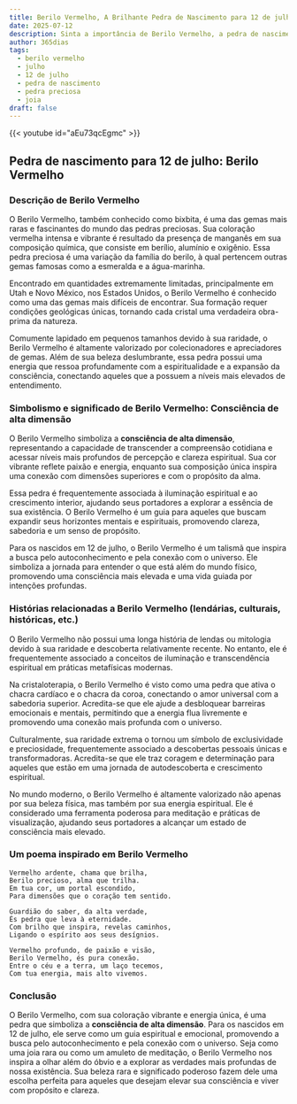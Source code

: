 ```yaml
---
title: Berilo Vermelho, A Brilhante Pedra de Nascimento para 12 de julho
date: 2025-07-12
description: Sinta a importância de Berilo Vermelho, a pedra de nascimento de 12 de julho que simboliza Consciência de alta dimensão. Deixe que sua beleza e significado iluminem seu dia.
author: 365dias
tags:
  - berilo vermelho
  - julho
  - 12 de julho
  - pedra de nascimento
  - pedra preciosa
  - joia
draft: false
---
```


{{< youtube id="aEu73qcEgmc" >}}

## Pedra de nascimento para 12 de julho: Berilo Vermelho

### Descrição de Berilo Vermelho

O Berilo Vermelho, também conhecido como bixbita, é uma das gemas mais raras e fascinantes do mundo das pedras preciosas. Sua coloração vermelha intensa e vibrante é resultado da presença de manganês em sua composição química, que consiste em berílio, alumínio e oxigênio. Essa pedra preciosa é uma variação da família do berilo, à qual pertencem outras gemas famosas como a esmeralda e a água-marinha.

Encontrado em quantidades extremamente limitadas, principalmente em Utah e Novo México, nos Estados Unidos, o Berilo Vermelho é conhecido como uma das gemas mais difíceis de encontrar. Sua formação requer condições geológicas únicas, tornando cada cristal uma verdadeira obra-prima da natureza.

Comumente lapidado em pequenos tamanhos devido à sua raridade, o Berilo Vermelho é altamente valorizado por colecionadores e apreciadores de gemas. Além de sua beleza deslumbrante, essa pedra possui uma energia que ressoa profundamente com a espiritualidade e a expansão da consciência, conectando aqueles que a possuem a níveis mais elevados de entendimento.

### Simbolismo e significado de Berilo Vermelho: Consciência de alta dimensão

O Berilo Vermelho simboliza a **consciência de alta dimensão**, representando a capacidade de transcender a compreensão cotidiana e acessar níveis mais profundos de percepção e clareza espiritual. Sua cor vibrante reflete paixão e energia, enquanto sua composição única inspira uma conexão com dimensões superiores e com o propósito da alma.

Essa pedra é frequentemente associada à iluminação espiritual e ao crescimento interior, ajudando seus portadores a explorar a essência de sua existência. O Berilo Vermelho é um guia para aqueles que buscam expandir seus horizontes mentais e espirituais, promovendo clareza, sabedoria e um senso de propósito.

Para os nascidos em 12 de julho, o Berilo Vermelho é um talismã que inspira a busca pelo autoconhecimento e pela conexão com o universo. Ele simboliza a jornada para entender o que está além do mundo físico, promovendo uma consciência mais elevada e uma vida guiada por intenções profundas.

### Histórias relacionadas a Berilo Vermelho (lendárias, culturais, históricas, etc.)

O Berilo Vermelho não possui uma longa história de lendas ou mitologia devido à sua raridade e descoberta relativamente recente. No entanto, ele é frequentemente associado a conceitos de iluminação e transcendência espiritual em práticas metafísicas modernas.

Na cristaloterapia, o Berilo Vermelho é visto como uma pedra que ativa o chacra cardíaco e o chacra da coroa, conectando o amor universal com a sabedoria superior. Acredita-se que ele ajude a desbloquear barreiras emocionais e mentais, permitindo que a energia flua livremente e promovendo uma conexão mais profunda com o universo.

Culturalmente, sua raridade extrema o tornou um símbolo de exclusividade e preciosidade, frequentemente associado a descobertas pessoais únicas e transformadoras. Acredita-se que ele traz coragem e determinação para aqueles que estão em uma jornada de autodescoberta e crescimento espiritual.

No mundo moderno, o Berilo Vermelho é altamente valorizado não apenas por sua beleza física, mas também por sua energia espiritual. Ele é considerado uma ferramenta poderosa para meditação e práticas de visualização, ajudando seus portadores a alcançar um estado de consciência mais elevado.

### Um poema inspirado em Berilo Vermelho

```
Vermelho ardente, chama que brilha,  
Berilo precioso, alma que trilha.  
Em tua cor, um portal escondido,  
Para dimensões que o coração tem sentido.  

Guardião do saber, da alta verdade,  
És pedra que leva à eternidade.  
Com brilho que inspira, revelas caminhos,  
Ligando o espírito aos seus desígnios.  

Vermelho profundo, de paixão e visão,  
Berilo Vermelho, és pura conexão.  
Entre o céu e a terra, um laço tecemos,  
Com tua energia, mais alto vivemos.
```

### Conclusão

O Berilo Vermelho, com sua coloração vibrante e energia única, é uma pedra que simboliza a **consciência de alta dimensão**. Para os nascidos em 12 de julho, ele serve como um guia espiritual e emocional, promovendo a busca pelo autoconhecimento e pela conexão com o universo. Seja como uma joia rara ou como um amuleto de meditação, o Berilo Vermelho nos inspira a olhar além do óbvio e a explorar as verdades mais profundas de nossa existência. Sua beleza rara e significado poderoso fazem dele uma escolha perfeita para aqueles que desejam elevar sua consciência e viver com propósito e clareza.